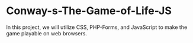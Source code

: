 # Conway-s-The-Game-of-Life-JS
In this project, we will utilize CSS, PHP-Forms, and JavaScript to make the game playable on web browsers.
